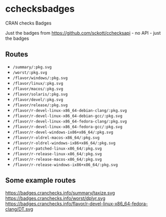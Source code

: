# cchecksbadges

CRAN checks Badges

Just the badges from https://github.com/sckott/cchecksapi - no API - just the badges

## Routes

- `/summary/:pkg.svg`
- `/worst/:pkg.svg`
- `/flavor/windows/:pkg.svg`
- `/flavor/linux/:pkg.svg`
- `/flavor/macos/:pkg.svg`
- `/flavor/solaris/:pkg.svg`
- `/flavor/devel/:pkg.svg`
- `/flavor/release/:pkg.svg`
- `/flavor/r-devel-linux-x86_64-debian-clang/:pkg.svg`
- `/flavor/r-devel-linux-x86_64-debian-gcc/:pkg.svg`
- `/flavor/r-devel-linux-x86_64-fedora-clang/:pkg.svg`
- `/flavor/r-devel-linux-x86_64-fedora-gcc/:pkg.svg`
- `/flavor/r-devel-windows-ix86+x86_64/:pkg.svg`
- `/flavor/r-oldrel-macos-x86_64/:pkg.svg`
- `/flavor/r-oldrel-windows-ix86+x86_64/:pkg.svg`
- `/flavor/r-patched-linux-x86_64/:pkg.svg`
- `/flavor/r-release-linux-x86_64/:pkg.svg`
- `/flavor/r-release-macos-x86_64/:pkg.svg`
- `/flavor/r-release-windows-ix86+x86_64/:pkg.svg`

## Some example routes

https://badges.cranchecks.info/summary/taxize.svg
https://badges.cranchecks.info/worst/dplyr.svg
https://badges.cranchecks.info/flavor/r-devel-linux-x86_64-fedora-clang/DT.svg
